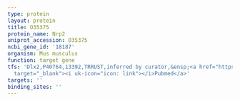 ```yaml
---
type: protein
layout: protein
title: O35375
protein_name: Nrp2
uniprot_accession: O35375
ncbi_gene_id: '18187'
organism: Mus musculus
function: target gene
tfs: 'Dlx2,P40764,13392,TRRUST,inferred by curator,&ensp;<a href="https://www.ncbi.nlm.nih.gov/pubmed/?term=17259176%5Buid%5D"
  target="_blank"><i uk-icon="icon: link"></i>Pubmed</a>'
targets: ''
binding_sites: ''
---
```

